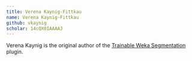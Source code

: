 ```yaml
---
title: Verena Kaynig-Fittkau
name: Verena Kaynig-Fittkau
github: vkaynig
scholar: 14cQX0IAAAAJ
---
```


Verena Kaynig is the original author of the [Trainable Weka Segmentation](/plugins/tws) plugin.
